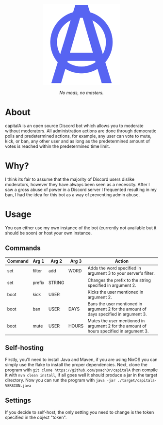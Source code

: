 <p align="center">
    <img src="./assets/github/capitalALogo2.png" alt="drawing" width="256"/>
</p>

*<p align="center">No mods, no masters.</p>*

# About

capitalA is an open source Discord bot which allows you to moderate without moderators. All administration actions are done through democratic polls and predetermined actions, for example, any user can vote to mute, kick, or ban, any other user and as long as the predetermined amount of votes is reached within the predetermined time limit.

# Why?

I think its fair to assume that the majority of Discord users dislike moderators, however they have always been seen as a necessity. After I saw a gross abuse of power in a Discord server I frequented resulting in my ban, I had the idea for this bot as a way of preventing admin abuse. 

# Usage

You can either use my own instance of the bot (currently not available but it should be soon) or host your own instance.

## Commands

| Command | Arg 1  | Arg 2  | Arg 3 | Action                                                                                  |
|---------|--------|--------|-------|-----------------------------------------------------------------------------------------|
| set     | filter | add    | WORD  | Adds the word specified in argument 3 to your server's filter.                          |
| set     | prefix | STRING |       | Changes the prefix to the string specified in argument 2.                               |
| boot    | kick   | USER   |       | Kicks the user mentioned in argument 2.                                                 |
| boot    | ban    | USER   | DAYS  | Bans the user mentioned in argument 2 for the amount of days specified in argument 3.   |
| boot    | mute   | USER   | HOURS | Mutes the user mentioned in argument 2 for the amount of hours specified in argument 3. |

## Self-hosting

Firstly, you'll need to install Java and Maven, if you are using NixOS you can simply use the flake to install the proper dependencies. Next, clone the program with `git clone https://github.com/poach3r/capitalA` then compile it with `mvn clean install`, if all goes well it should produce a jar in the target directory.
Now you can run the program with `java -jar ./target/capitala-VERSION.java`

## Settings

If you decide to self-host, the only setting you need to change is the token specified in the object "token". 
